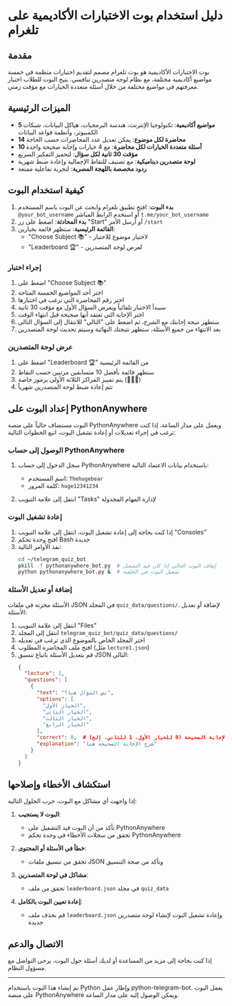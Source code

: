 # دليل استخدام بوت الاختبارات الأكاديمية على تلغرام

## مقدمة

بوت الاختبارات الأكاديمية هو بوت تلغرام مصمم لتقديم اختبارات منظمة في خمسة مواضيع أكاديمية مختلفة، مع نظام لوحة متصدرين تنافسي. يتيح البوت للطلاب اختبار معرفتهم في مواضيع مختلفة من خلال أسئلة متعددة الخيارات مع مؤقت زمني.

## الميزات الرئيسية

- **5 مواضيع أكاديمية**: تكنولوجيا الإنترنت، هندسة البرمجيات، هياكل البيانات، شبكات الكمبيوتر، وأنظمة قواعد البيانات
- **14 محاضرة لكل موضوع**: يمكن تعديل عدد المحاضرات حسب الحاجة
- **10 أسئلة متعددة الخيارات لكل محاضرة**: مع 4 خيارات وإجابة صحيحة واحدة
- **مؤقت 30 ثانية لكل سؤال**: لتحفيز التفكير السريع
- **لوحة متصدرين ديناميكية**: مع تصنيف للنقاط الإجمالية وإعادة ضبط شهرية
- **ردود مخصصة باللهجة المصرية**: لتجربة تفاعلية ممتعة

## كيفية استخدام البوت

1. **بدء البوت**: افتح تطبيق تلغرام وابحث عن البوت باسم المستخدم `@your_bot_username` أو استخدم الرابط المباشر `t.me/your_bot_username`
2. **بدء المحادثة**: اضغط على زر "Start" أو أرسل الأمر `/start`
3. **القائمة الرئيسية**: ستظهر قائمة بخيارين:
   - "Choose Subject 📚" - لاختيار موضوع للاختبار
   - "Leaderboard 🏆" - لعرض لوحة المتصدرين

### إجراء اختبار

1. اضغط على "Choose Subject 📚"
2. اختر أحد المواضيع الخمسة المتاحة
3. اختر رقم المحاضرة التي ترغب في اختبارها
4. سيبدأ الاختبار تلقائياً ويعرض السؤال الأول مع مؤقت 30 ثانية
5. اختر الإجابة التي تعتقد أنها صحيحة قبل انتهاء الوقت
6. ستظهر نتيجة إجابتك مع الشرح، ثم اضغط على "التالي" للانتقال إلى السؤال التالي
7. بعد الانتهاء من جميع الأسئلة، ستظهر نتيجتك النهائية وسيتم تحديث لوحة المتصدرين

### عرض لوحة المتصدرين

1. اضغط على "Leaderboard 🏆" من القائمة الرئيسية
2. ستظهر قائمة بأفضل 10 متسابقين مرتبين حسب النقاط
3. يتم تمييز المراكز الثلاثة الأولى برموز خاصة (👑🥈🥉)
4. تتم إعادة ضبط لوحة المتصدرين شهرياً

## إعداد البوت على PythonAnywhere

البوت مستضاف حالياً على منصة PythonAnywhere ويعمل على مدار الساعة. إذا كنت ترغب في إجراء تعديلات أو إعادة تشغيل البوت، اتبع الخطوات التالية:

### الوصول إلى حساب PythonAnywhere

1. سجل الدخول إلى حساب PythonAnywhere باستخدام بيانات الاعتماد التالية:
   - اسم المستخدم: `Thehugebear`
   - كلمة المرور: `huge12341234`

2. انتقل إلى علامة التبويب "Tasks" لإدارة المهام المجدولة

### إعادة تشغيل البوت

1. إذا كنت بحاجة إلى إعادة تشغيل البوت، انتقل إلى علامة التبويب "Consoles"
2. افتح وحدة تحكم Bash جديدة
3. نفذ الأوامر التالية:
   ```bash
   cd ~/telegram_quiz_bot
   pkill -f pythonanywhere_bot.py  # إيقاف البوت الحالي إذا كان قيد التشغيل
   python pythonanywhere_bot.py &  # تشغيل البوت في الخلفية
   ```

### إضافة أو تعديل الأسئلة

الأسئلة مخزنة في ملفات JSON في المجلد `quiz_data/questions/`. لإضافة أو تعديل الأسئلة:

1. انتقل إلى علامة التبويب "Files"
2. انتقل إلى المجلد `telegram_quiz_bot/quiz_data/questions/`
3. اختر المجلد الخاص بالموضوع الذي ترغب في تعديله
4. افتح ملف المحاضرة المطلوب (مثل `lecture1.json`)
5. قم بتعديل الأسئلة باتباع تنسيق JSON التالي:
   ```json
   {
     "lecture": 1,
     "questions": [
       {
         "text": "نص السؤال هنا؟",
         "options": [
           "الخيار الأول",
           "الخيار الثاني",
           "الخيار الثالث",
           "الخيار الرابع"
         ],
         "correct": 0,  # رقم الإجابة الصحيحة (0 للخيار الأول، 1 للثاني، إلخ)
         "explanation": "شرح الإجابة الصحيحة هنا"
       }
     ]
   }
   ```

## استكشاف الأخطاء وإصلاحها

إذا واجهت أي مشاكل مع البوت، جرب الحلول التالية:

1. **البوت لا يستجيب**:
   - تأكد من أن البوت قيد التشغيل على PythonAnywhere
   - تحقق من سجلات الأخطاء في وحدة تحكم PythonAnywhere

2. **خطأ في الأسئلة أو المحتوى**:
   - تحقق من تنسيق ملفات JSON وتأكد من صحة التنسيق

3. **مشاكل في لوحة المتصدرين**:
   - تحقق من ملف `leaderboard.json` في مجلد `quiz_data`

4. **إعادة تعيين البوت بالكامل**:
   - قم بحذف ملف `leaderboard.json` وإعادة تشغيل البوت لإنشاء لوحة متصدرين جديدة

## الاتصال والدعم

إذا كنت بحاجة إلى مزيد من المساعدة أو لديك أسئلة حول البوت، يرجى التواصل مع مسؤول النظام.

---

تم إنشاء هذا البوت باستخدام Python وإطار عمل python-telegram-bot. يعمل البوت على منصة PythonAnywhere ويمكن الوصول إليه على مدار الساعة.
